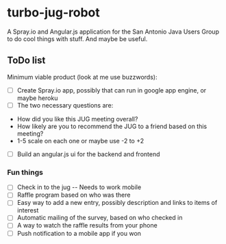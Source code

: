 turbo-jug-robot
===============

A Spray.io and Angular.js application for the San Antonio Java Users Group to do cool things with stuff. And maybe be useful.

## ToDo list
Minimum viable product (look at me use buzzwords):

 - [ ] Create Spray.io app, possibly that can run in google app engine, or maybe heroku
 - [ ] The two necessary questions are:
  * How did you like this JUG meeting overall?
  * How likely are you to recommend the JUG to a friend based on this meeting?
  * 1-5 scale on each one or maybe use -2 to +2
 - [ ] Build an angular.js ui for the backend and frontend

### Fun things
 - [ ] Check in to the jug -- Needs to work mobile
 - [ ] Raffle program based on who was there
 - [ ] Easy way to add a new entry, possibly description and links to items of interest
 - [ ] Automatic mailing of the survey, based on who checked in
 - [ ] A way to watch the raffle results from your phone
 - [ ] Push notification to a mobile app if you won
